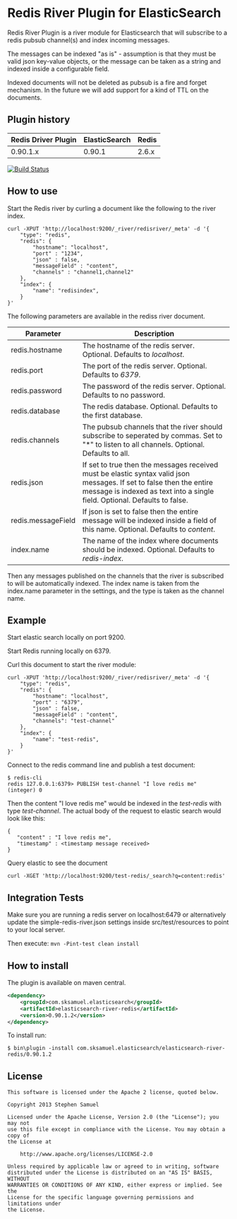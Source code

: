 Redis River Plugin for ElasticSearch
=========================

Redis River Plugin is a river module for Elasticsearch that will subscribe to a redis
pubsub channel(s) and index incoming messages.

The messages can be indexed "as is" - assumption is that they must be valid json key-value objects, 
or the message can be taken as a string and indexed inside a configurable field.

Indexed documents will not be deleted as pubsub is a fire and forget mechanism. In the future we will
add support for a kind of TTL on the documents.

## Plugin history

| Redis Driver Plugin | ElasticSearch | Redis |
| ------ | --------- | --------- |
| 0.90.1.x | 0.90.1 | 2.6.x |

[![Build Status](https://travis-ci.org/sksamuel/elasticsearch-river-redis.png)](https://travis-ci.org/sksamuel/elasticsearch-river-redis)

## How to use

Start the Redis river by curling a document like the following to the river index.

```
curl -XPUT 'http://localhost:9200/_river/redisriver/_meta' -d '{
    "type": "redis",
    "redis": {
        "hostname": "localhost",
        "port" : "1234",
        "json" : false,
        "messageField" : "content",
		"channels" : "channel1,channel2"
    },
    "index": {
        "name": "redisindex",
    }
}'
```

The following parameters are available in the rediss river document.

| Parameter | Description |
| ------ | --------- |
| redis.hostname | The hostname of the redis server. Optional. Defaults to _localhost_.
| redis.port | The port of the redis server. Optional. Defaults to _6379_.
| redis.password | The password of the redis server. Optional. Defaults to no password.
| redis.database | The redis database. Optional. Defaults to the first database.
| redis.channels | The pubsub channels that the river should subscribe to seperated by commas. Set to "*" to listen to all channels. Optional. Defaults to all.
| redis.json | If set to true then the messages received must be elastic syntax valid json messages. If set to false then the entire message is indexed as text into a single field. Optional. Defaults to false. |
| redis.messageField | If json is set to false then the entire message will be indexed inside a field of this name. Optional. Defaults to _content_.
| index.name | The name of the index where documents should be indexed. Optional. Defaults to _redis-index_.

Then any messages published on the channels that the river is subscribed to will be automatically indexed. The index name is taken from the index.name parameter in the settings, and the type is taken as the channel name.

## Example

Start elastic search locally on port 9200.

Start Redis running locally on 6379.

Curl this document to start the river module:

```
curl -XPUT 'http://localhost:9200/_river/redisriver/_meta' -d '{
    "type": "redis",
    "redis": {
        "hostname": "localhost",
        "port" : "6379",
        "json" : false,
        "messageField" : "content",
        "channels": "test-channel"
    },
    "index": {
        "name": "test-redis",
    }
}'
```

Connect to the redis command line and publish a test document:

```
$ redis-cli
redis 127.0.0.1:6379> PUBLISH test-channel "I love redis me"
(integer) 0
```
Then the content "I love redis me" would be indexed in the _test-redis_ with type _test-channel_.
The actual body of the request to elastic search would look like this:

```
{
   "content" : "I love redis me",
   "timestamp" : <timestamp message received>
}
```

Query elastic to see the document

```
curl -XGET 'http://localhost:9200/test-redis/_search?q=content:redis'
```


## Integration Tests

Make sure you are running a redis server on localhost:6479 or alternatively update the simple-redis-river.json settings inside src/test/resources
to point to your local server.

Then execute:
```mvn -Pint-test clean install```



## How to install

The plugin is available on maven central.

```xml
<dependency>
    <groupId>com.sksamuel.elasticsearch</groupId>
    <artifactId>elasticsearch-river-redis</artifactId>
    <version>0.90.1.2</version>
</dependency>
```

To install run:
```
$ bin\plugin -install com.sksamuel.elasticsearch/elasticsearch-river-redis/0.90.1.2
```

## License
```
This software is licensed under the Apache 2 license, quoted below.

Copyright 2013 Stephen Samuel

Licensed under the Apache License, Version 2.0 (the "License"); you may not
use this file except in compliance with the License. You may obtain a copy of
the License at

    http://www.apache.org/licenses/LICENSE-2.0

Unless required by applicable law or agreed to in writing, software
distributed under the License is distributed on an "AS IS" BASIS, WITHOUT
WARRANTIES OR CONDITIONS OF ANY KIND, either express or implied. See the
License for the specific language governing permissions and limitations under
the License.
```
